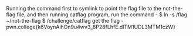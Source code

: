 Running the command first to symlink to point the flag file to the not-the-flag file, and then running catflag program,
run the command -  $ ln -s /flag ~/not-the-flag
$ /challenge/catflag
get the flag - pwn.college{k6VoynAihOn9u4wv3_8P28fLhfE.dlTM1UDL3MTM1czW}
